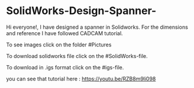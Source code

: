# SolidWorks-Design-Spanner-

Hi everyone!, I have designed a spanner in Solidworks. For the dimensions and reference I have followed CADCAM tutorial. 

To see images click on the folder #Pictures

To download solidworks file click on the #SolidWorks-file.

To download in .igs format click on the #igs-file.


you can see that tutorial here : https://youtu.be/RZB8m9li098
